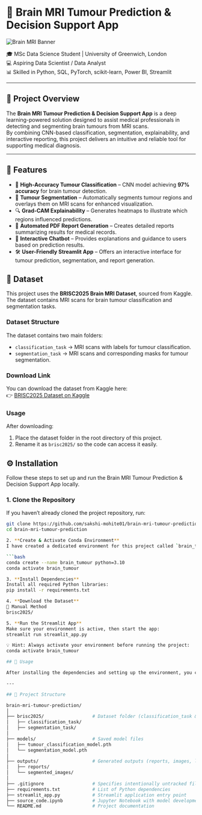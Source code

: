 # 👋 Brain MRI Tumour Prediction & Decision Support App

![Brain MRI Banner](https://user-images.githubusercontent.com/your-banner-link-here)

🎓 MSc Data Science Student | University of Greenwich, London  
💻 Aspiring Data Scientist / Data Analyst  
📊 Skilled in Python, SQL, PyTorch, scikit-learn, Power BI, Streamlit  

---

## 📖 Project Overview

The **Brain MRI Tumour Prediction & Decision Support App** is a deep learning-powered solution designed to assist medical professionals in detecting and segmenting brain tumours from MRI scans.  
By combining CNN-based classification, segmentation, explainability, and interactive reporting, this project delivers an intuitive and reliable tool for supporting medical diagnosis.

---

## 🚀 Features

- 🎯 **High-Accuracy Tumour Classification** – CNN model achieving **97% accuracy** for brain tumour detection.  
- 🧠 **Tumour Segmentation** – Automatically segments tumour regions and overlays them on MRI scans for enhanced visualization.  
- 🔍 **Grad-CAM Explainability** – Generates heatmaps to illustrate which regions influenced predictions.  
- 📄 **Automated PDF Report Generation** – Creates detailed reports summarizing results for medical records.  
- 💬 **Interactive Chatbot** – Provides explanations and guidance to users based on prediction results.  
- 🛠 **User-Friendly Streamlit App** – Offers an interactive interface for tumour prediction, segmentation, and report generation.




## 📂 Dataset

This project uses the **BRISC2025 Brain MRI Dataset**, sourced from Kaggle.  
The dataset contains MRI scans for brain tumour classification and segmentation tasks.

### Dataset Structure
The dataset contains two main folders:
- `classification_task` → MRI scans with labels for tumour classification.
- `segmentation_task` → MRI scans and corresponding masks for tumour segmentation.

### Download Link
You can download the dataset from Kaggle here:  
👉 [BRISC2025 Dataset on Kaggle](https://www.kaggle.com/datasets/briscdataset/brisc2025)  

### Usage
After downloading:
1. Place the dataset folder in the root directory of this project.  
2. Rename it as `brisc2025/` so the code can access it easily.

## ⚙️ Installation

Follow these steps to set up and run the Brain MRI Tumour Prediction & Decision Support App locally.

### 1. Clone the Repository
If you haven’t already cloned the project repository, run:
```bash
git clone https://github.com/sakshi-mohite01/brain-mri-tumour-prediction.git
cd brain-mri-tumour-prediction

2. **Create & Activate Conda Environment**  
I have created a dedicated environment for this project called `brain_tumour`.

```bash
conda create --name brain_tumour python=3.10
conda activate brain_tumour

3. **Install Dependencies**
Install all required Python libraries:
pip install -r requirements.txt

4. **Download the Dataset**
🔹 Manual Method
brisc2025/

5. **Run the Streamlit App**
Make sure your environment is active, then start the app:
streamlit run streamlit_app.py

💡 Hint: Always activate your environment before running the project:
conda activate brain_tumour

## 🚀 Usage

After installing the dependencies and setting up the environment, you can run the application using Streamlit.

---

## 📂 Project Structure

brain-mri-tumour-prediction/
│
├── brisc2025/                  # Dataset folder (classification_task & segmentation_task)
│   ├── classification_task/
│   ├── segmentation_task/
│
├── models/                     # Saved model files
│   ├── tumour_classification_model.pth
│   └── segmentation_model.pth
│
├── outputs/                    # Generated outputs (reports, images, logs)
│   ├── reports/
│   └── segmented_images/
│
├── .gitignore                  # Specifies intentionally untracked files to ignore
├── requirements.txt            # List of Python dependencies
├── streamlit_app.py            # Streamlit application entry point
├── source_code.ipynb           # Jupyter Notebook with model development & analysis
└── README.md                   # Project documentation






